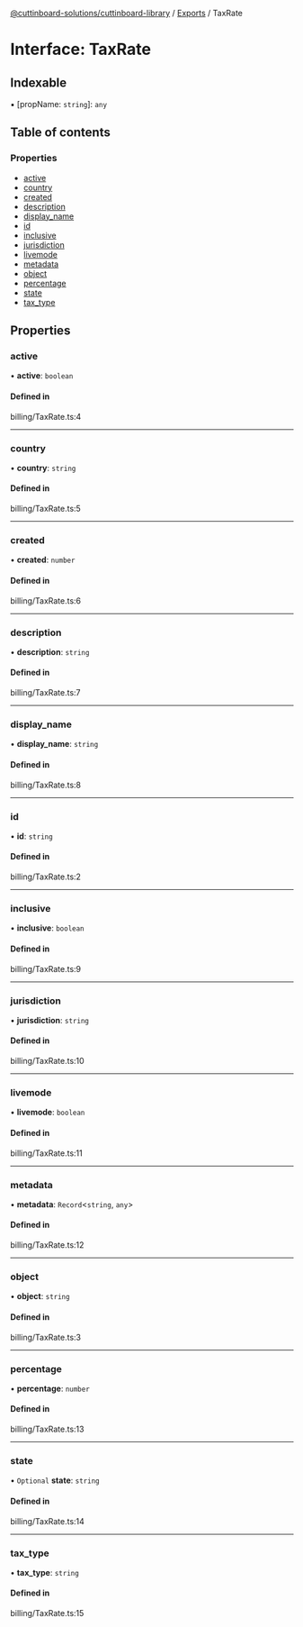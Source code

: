 [@cuttinboard-solutions/cuttinboard-library](../README.md) / [Exports](../modules.md) / TaxRate

# Interface: TaxRate

## Indexable

▪ [propName: `string`]: `any`

## Table of contents

### Properties

- [active](TaxRate.md#active)
- [country](TaxRate.md#country)
- [created](TaxRate.md#created)
- [description](TaxRate.md#description)
- [display\_name](TaxRate.md#display_name)
- [id](TaxRate.md#id)
- [inclusive](TaxRate.md#inclusive)
- [jurisdiction](TaxRate.md#jurisdiction)
- [livemode](TaxRate.md#livemode)
- [metadata](TaxRate.md#metadata)
- [object](TaxRate.md#object)
- [percentage](TaxRate.md#percentage)
- [state](TaxRate.md#state)
- [tax\_type](TaxRate.md#tax_type)

## Properties

### active

• **active**: `boolean`

#### Defined in

billing/TaxRate.ts:4

___

### country

• **country**: `string`

#### Defined in

billing/TaxRate.ts:5

___

### created

• **created**: `number`

#### Defined in

billing/TaxRate.ts:6

___

### description

• **description**: `string`

#### Defined in

billing/TaxRate.ts:7

___

### display\_name

• **display\_name**: `string`

#### Defined in

billing/TaxRate.ts:8

___

### id

• **id**: `string`

#### Defined in

billing/TaxRate.ts:2

___

### inclusive

• **inclusive**: `boolean`

#### Defined in

billing/TaxRate.ts:9

___

### jurisdiction

• **jurisdiction**: `string`

#### Defined in

billing/TaxRate.ts:10

___

### livemode

• **livemode**: `boolean`

#### Defined in

billing/TaxRate.ts:11

___

### metadata

• **metadata**: `Record`<`string`, `any`\>

#### Defined in

billing/TaxRate.ts:12

___

### object

• **object**: `string`

#### Defined in

billing/TaxRate.ts:3

___

### percentage

• **percentage**: `number`

#### Defined in

billing/TaxRate.ts:13

___

### state

• `Optional` **state**: `string`

#### Defined in

billing/TaxRate.ts:14

___

### tax\_type

• **tax\_type**: `string`

#### Defined in

billing/TaxRate.ts:15
